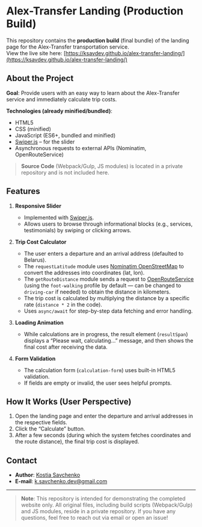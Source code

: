 # Alex-Transfer Landing (Production Build)

This repository contains the **production build** (final bundle) of the landing page for the Alex-Transfer transportation service.  
View the live site here: [https://ksavdev.github.io/alex-transfer-landing/](https://ksavdev.github.io/alex-transfer-landing/)

## About the Project

**Goal**: Provide users with an easy way to learn about the Alex-Transfer service and immediately calculate trip costs.

**Technologies (already minified/bundled)**:
- HTML5
- CSS (minified)
- JavaScript (ES6+, bundled and minified)
- [Swiper.js](https://swiperjs.com/) – for the slider
- Asynchronous requests to external APIs (Nominatim, OpenRouteService)

> **Source Code** (Webpack/Gulp, JS modules) is located in a private repository and is not included here.

## Features

1. **Responsive Slider**
   - Implemented with [Swiper.js](https://swiperjs.com/).
   - Allows users to browse through informational blocks (e.g., services, testimonials) by swiping or clicking arrows.

2. **Trip Cost Calculator**
   - The user enters a departure and an arrival address (defaulted to Belarus).
   - The `requestLatitude` module uses [Nominatim OpenStreetMap](https://nominatim.org/) to convert the addresses into coordinates (lat, lon).
   - The `getRouteDistance` module sends a request to [OpenRouteService](https://openrouteservice.org/) (using the `foot-walking` profile by default — can be changed to `driving-car` if needed) to obtain the distance in kilometers.
   - The trip cost is calculated by multiplying the distance by a specific rate (`distance * 2` in the code).
   - Uses `async/await` for step-by-step data fetching and error handling.

3. **Loading Animation**
   - While calculations are in progress, the result element (`resultSpan`) displays a “Please wait, calculating…” message, and then shows the final cost after receiving the data.

4. **Form Validation**
   - The calculation form (`calculation-form`) uses built-in HTML5 validation.
   - If fields are empty or invalid, the user sees helpful prompts.

## How It Works (User Perspective)

1. Open the landing page and enter the departure and arrival addresses in the respective fields.
2. Click the “Calculate” button.
3. After a few seconds (during which the system fetches coordinates and the route distance), the final trip cost is displayed.

## Contact

- **Author**: [Kostia Savchenko](https://github.com/ksavdev)
- **E-mail**: [k.savchenko.dev@gmail.com](mailto:k.savchenko.dev@gmail.com)

---

> **Note**: This repository is intended for demonstrating the completed website only. All original files, including build scripts (Webpack/Gulp) and JS modules, reside in a private repository. If you have any questions, feel free to reach out via email or open an issue!
